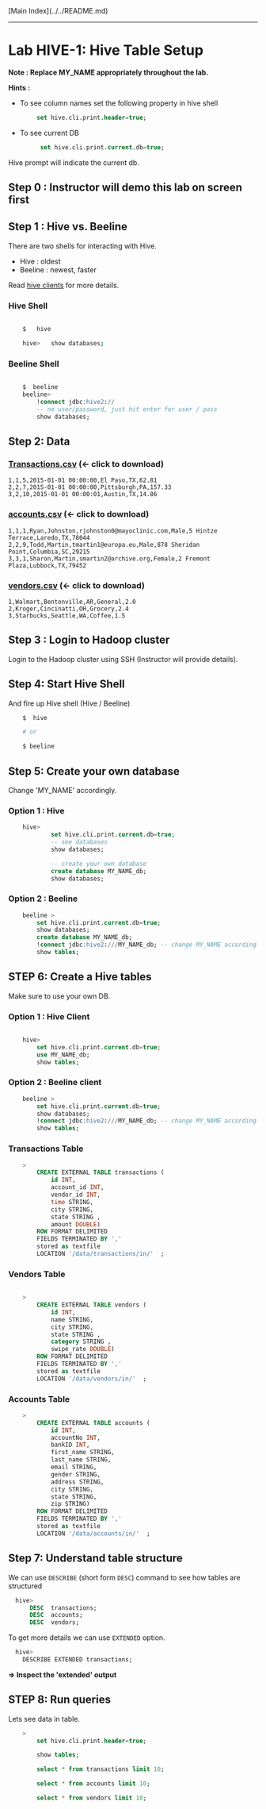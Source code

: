 <link rel='stylesheet' href='../assets/css/main.css'/>
[Main Index](../../README.md)

-----

# Lab HIVE-1: Hive Table Setup

**Note : Replace MY_NAME appropriately throughout the lab.**

**Hints :**

* To see column names set the following property in hive shell
```sql
        set hive.cli.print.header=true;
```

* To see current DB
```sql
         set hive.cli.print.current.db=true;
```
Hive prompt will indicate the current db.


## Step 0 : Instructor will demo this lab on screen first

## Step 1 : Hive vs. Beeline
There are two shells for interacting with Hive.
* Hive : oldest
* Beeline : newest, faster

Read  [hive clients](../README.md) for more details.

### Hive Shell
```bash

    $   hive

    hive>   show databases;
```

### Beeline Shell
```sql

    $  beeline
    beeline>   
        !connect jdbc:hive2://
        -- no user/password, just hit enter for user / pass
        show databases;

```

## Step 2: Data
### [Transactions.csv](../data/cc-data/transactions.csv) (<- click to download)
```
1,1,5,2015-01-01 00:00:00,El Paso,TX,62.81
2,2,7,2015-01-01 00:00:00,Pittsburgh,PA,157.33
3,2,10,2015-01-01 00:00:01,Austin,TX,14.86
```

### [accounts.csv](../data/cc-data/accounts.csv) (<- click to download)
```
1,1,1,Ryan,Johnston,rjohnston0@mayoclinic.com,Male,5 Hintze Terrace,Laredo,TX,78044
2,2,9,Todd,Martin,tmartin1@europa.eu,Male,878 Sheridan Point,Columbia,SC,29215
3,3,1,Sharon,Martin,smartin2@archive.org,Female,2 Fremont Plaza,Lubbock,TX,79452
```

### [vendors.csv](../data/cc-data/vendors.csv) (<- click to download)
```
1,Walmart,Bentonville,AR,General,2.0
2,Kroger,Cincinatti,OH,Grocery,2.4
3,Starbucks,Seattle,WA,Coffee,1.5
```

## Step 3 : Login to Hadoop cluster
Login to the Hadoop cluster using SSH  (Instructor will provide details).

## Step 4: Start Hive Shell

And fire up Hive shell (Hive / Beeline)

```bash
    $  hive

    # or

    $ beeline
```

## Step 5: Create your own database
Change 'MY_NAME' accordingly.

### Option 1 : Hive
```sql
    hive>    
            set hive.cli.print.current.db=true;
            -- see databases
            show databases;

            -- create your own database
            create database MY_NAME_db;
            show databases;
```

### Option 2 : Beeline
```sql
    beeline >
        set hive.cli.print.current.db=true;
        show databases;
        create database MY_NAME_db;
        !connect jdbc:hive2:///MY_NAME_db; -- change MY_NAME accordingly
        show tables;
```

## STEP 6: Create a Hive tables

Make sure to use your own DB.

### Option 1 : Hive Client
```sql

    hive>
        set hive.cli.print.current.db=true;
        use MY_NAME_db;
        show tables;

```

### Option 2 : Beeline client
```sql
    beeline >
        set hive.cli.print.current.db=true;
        show databases;
        !connect jdbc:hive2:///MY_NAME_db; -- change MY_NAME accordingly
        show tables;
```

### Transactions Table

```sql
    >
        CREATE EXTERNAL TABLE transactions (
            id INT,
            account_id INT,
            vendor_id INT,
            time STRING,
            city STRING,
            state STRING ,
            amount DOUBLE)
        ROW FORMAT DELIMITED
        FIELDS TERMINATED BY ','
        stored as textfile
        LOCATION '/data/transactions/in/'  ;

```

### Vendors Table

```sql

    >
        CREATE EXTERNAL TABLE vendors (
            id INT,
            name STRING,
            city STRING,
            state STRING ,
            category STRING ,
            swipe_rate DOUBLE)
        ROW FORMAT DELIMITED
        FIELDS TERMINATED BY ','
        stored as textfile
        LOCATION '/data/vendors/in/'  ;


```

### Accounts Table

```sql
    >
        CREATE EXTERNAL TABLE accounts (
            id INT,
            accountNo INT,
            bankID INT,
            first_name STRING,
            last_name STRING,
            email STRING,
            gender STRING,
            address STRING,
            city STRING,
            state STRING,
            zip STRING)
        ROW FORMAT DELIMITED
        FIELDS TERMINATED BY ','
        stored as textfile
        LOCATION '/data/accounts/in/'  ;

```


## Step 7: Understand table structure
We can use `DESCRIBE` (short form `DESC`) command to see how tables are structured

```sql
  hive>
      DESC  transactions;
      DESC  accounts;
      DESC  vendors;
```

To get more details we can use `EXTENDED` option.

```sql
  hive>
    DESCRIBE EXTENDED transactions;
```

**=> Inspect the 'extended' output**

## STEP 8:  Run queries
Lets see data in table.
```sql
    >  
        set hive.cli.print.header=true;

        show tables;

        select * from transactions limit 10;

        select * from accounts limit 10;

        select * from vendors limit 10;
```
